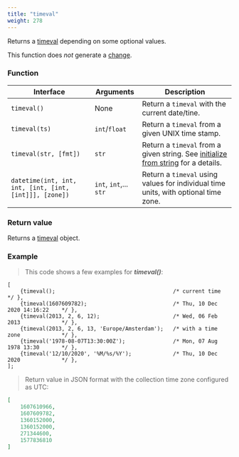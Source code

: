 ```yaml
---
title: "timeval"
weight: 278
---
```


Returns a [timeval](../../data-types/timeval) depending on some optional values.

This function does *not* generate a [change](../../overview/changes).

### Function

Interface | Arguments | Description
--------- | --------- | -----------
`timeval()`  | None | Return a `timeval` with the current date/tine.
`timeval(ts)` | `int`/`float` | Return a `timeval` from a given UNIX time stamp.
`timeval(str, [fmt])` | `str` | Return a `timeval` from a given string. See [initialize from string](../datetime/#initialize-from-string) for a details.
`datetime(int, int, int, [int, [int, [int]]], [zone])` | `int`, `int`,... `str` | Return a `timeval` using values for individual time units, with optional time zone.

### Return value

Returns a [timeval](../../data-types/timeval) object.

### Example

> This code shows a few examples for ***timeval()***:

```thingsdb,should_pass
[
    {timeval();                                     /* current time                 */ },
    {timeval(1607609782);                           /* Thu, 10 Dec 2020 14:16:22    */ },
    {timeval(2013, 2, 6, 12);                       /* Wed, 06 Feb 2013             */ },
    {timeval(2013, 2, 6, 13, 'Europe/Amsterdam');   /* with a time zone             */ },
    {timeval('1978-08-07T13:30:00Z');               /* Mon, 07 Aug 1978 13:30       */ },
    {timeval('12/10/2020', '%M/%s/%Y');             /* Thu, 10 Dec 2020             */ },
];
```

> Return value in JSON format with the collection time zone configured as UTC:

```json
[
    1607610966,
    1607609782,
    1360152000,
    1360152000,
    271344600,
    1577836810
]
```
